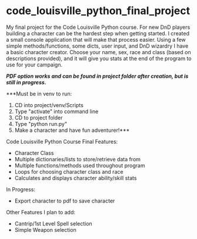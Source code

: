 # code_louisville_python_final_project
My final project for the Code Louisville Python course.
For new DnD players building a character can be the hardest step when getting started. I created a small console application that will make that process easier.
Using a few simple methods/functions, some dicts, user input, and DnD wizardry I have a basic character creator. Choose your name, sex, race and class (based on descriptions provided), and it will give you stats at the end of the program to use for your campaign.

***PDF option works and can be found in project folder after creation, but is still in progress.***

***Must be in venv to run:
1) CD into project/venv/Scripts
2) Type "activate" into command line
3) CD to project folder
4) Type "python run.py"
5) Make a character and have fun adventurer!***
 

Code Louisville Python Course Final Features:
- Character Class
- Multiple dictionaries/lists to store/retrieve data from
- Multiple functions/methods used throughout program
- Loops for choosing character class and race
- Calculates and displays character ability/skill stats

In Progress:
- Export character to pdf to save character

Other Features I plan to add:
- Cantrip/1st Level Spell selection
- Simple Weapon selection
